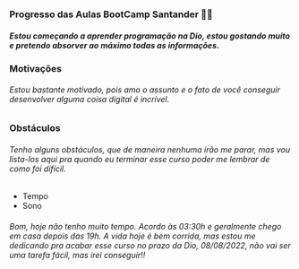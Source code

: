 ### Progresso das Aulas BootCamp Santander :man_student:

##### Estou começando a aprender programação na Dio, estou gostando muito e pretendo absorver ao máximo todas as informações.

### Motivações

###### Estou bastante motivado, pois amo o assunto e o fato de você conseguir desenvolver alguma coisa digital é incrível.

### Obstáculos

###### Tenho alguns obstáculos, que de maneira nenhuma irão me parar, mas vou lista-los aqui pra quando eu terminar esse curso poder me lembrar de como foi difícil.

* Tempo
* Sono

######  Bom, hoje não tenho muito tempo. Acordo às 03:30h e geralmente chego em casa depois das 19h. A vida hoje é bem corrida, mas estou me dedicando pra acabar esse curso no prazo da Dio, 08/08/2022, não vai ser uma tarefa fácil, mas irei conseguir!!

